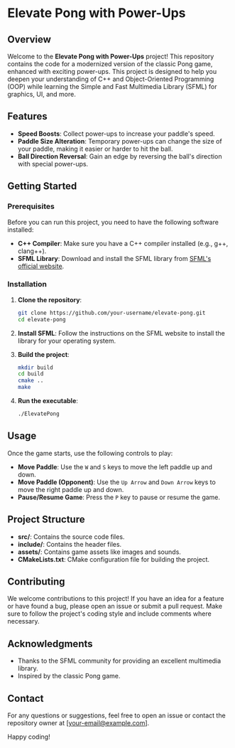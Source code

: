 # Elevate Pong with Power-Ups

## Overview

Welcome to the **Elevate Pong with Power-Ups** project! This repository contains the code for a modernized version of the classic Pong game, enhanced with exciting power-ups. This project is designed to help you deepen your understanding of C++ and Object-Oriented Programming (OOP) while learning the Simple and Fast Multimedia Library (SFML) for graphics, UI, and more.

## Features

- **Speed Boosts**: Collect power-ups to increase your paddle's speed.
- **Paddle Size Alteration**: Temporary power-ups can change the size of your paddle, making it easier or harder to hit the ball.
- **Ball Direction Reversal**: Gain an edge by reversing the ball's direction with special power-ups.

## Getting Started

### Prerequisites

Before you can run this project, you need to have the following software installed:

- **C++ Compiler**: Make sure you have a C++ compiler installed (e.g., g++, clang++).
- **SFML Library**: Download and install the SFML library from [SFML's official website](https://www.sfml-dev.org/download.php).

### Installation

1. **Clone the repository**:
    ```sh
    git clone https://github.com/your-username/elevate-pong.git
    cd elevate-pong
    ```

2. **Install SFML**:
    Follow the instructions on the SFML website to install the library for your operating system.

3. **Build the project**:
    ```sh
    mkdir build
    cd build
    cmake ..
    make
    ```

4. **Run the executable**:
    ```sh
    ./ElevatePong
    ```

## Usage

Once the game starts, use the following controls to play:

- **Move Paddle**: Use the `W` and `S` keys to move the left paddle up and down.
- **Move Paddle (Opponent)**: Use the `Up Arrow` and `Down Arrow` keys to move the right paddle up and down.
- **Pause/Resume Game**: Press the `P` key to pause or resume the game.

## Project Structure

- **src/**: Contains the source code files.
- **include/**: Contains the header files.
- **assets/**: Contains game assets like images and sounds.
- **CMakeLists.txt**: CMake configuration file for building the project.

## Contributing

We welcome contributions to this project! If you have an idea for a feature or have found a bug, please open an issue or submit a pull request. Make sure to follow the project's coding style and include comments where necessary.


## Acknowledgments

- Thanks to the SFML community for providing an excellent multimedia library.
- Inspired by the classic Pong game.

## Contact

For any questions or suggestions, feel free to open an issue or contact the repository owner at [your-email@example.com].

Happy coding!
